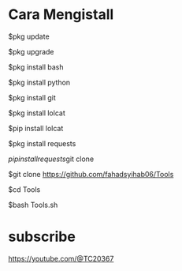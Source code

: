 # Cara Mengistall

$pkg update

$pkg upgrade

$pkg install bash

$pkg install python

$pkg install git

$pkg install lolcat

$pip install lolcat

$pkg install requests

$pip install requests$git clone 

$git clone https://github.com/fahadsyihab06/Tools

$cd Tools

$bash Tools.sh

# subscribe
https://youtube.com/@TC20367
